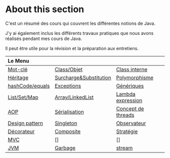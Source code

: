 # About this section

C'est un résumé des cours qui couvrent les différentes notions de Java. 

J'y ai également inclus les différents travaux pratiques que nous avons réalisés pendant mes cours de Java. 

Il peut être utile pour la révision et la préparation aux entretiens.

| Le Menu| ||
|:-| :- | :-|
| [Mot-clé] | [Class/Objet] | [Class interne] |
| [Héritage] | [Surcharge&Substitution] | [Polymorphisme] |
| [hashCode/equals] | [Exceptions] | [Génériques] |
| [List/Set/Map] | [Array/LinkedList] | [Lambda expression] |
| [AOP] | [Sérialisation] | [Concept de threads] |
| [Design pattern] | [Singleton] | [Observateur] |
| [Décorateur] | [Composite] | [Stratégie] |
| [MVC] | [] | [] |
| [JVM] | [Garbage] | [stream] |

[Mot-clé]:<https://github.com/Chenbao2021/Books/blob/a78c9e6f79f03e0fc668699b68fce14640f89587/Introduction%20to%20Java/Mot%20cl%C3%A9s.md>
[Class/Objet]: <https://github.com/Chenbao2021/Books/blob/b56bb34df6e2cc6e9db434dc1fa535babe8813c7/Introduction%20to%20Java/Classes%20et%20objets.md>
[Class interne]: <https://github.com/Chenbao2021/Books/blob/06d90c3243997d83c2e7a5a5007d29613b75562a/Introduction%20to%20Java/Classe%20interne.md>
[Héritage]: <>
[Surcharge&Substitution]: <>
[Polymorphisme]: <>
[hashCode/equals]: <>
[Exceptions]: <>  
[Génériques]: <> 
[List/Set/Map]: <> 
[Array/LinkedList]: <>  
[Lambda expression]: <> 
[AOP]: <>  
[Sérialisation]: <> 
[Concept de threads]: <> 
[Design pattern]: <>  
[Singleton]: <> 
[Observateur]: <> 
[Décorateur]: <>  
[Composite]: <>  
[Stratégie]: <> 
[MVC]: <>  
[JVM]: <>  
[Garbage]: <> 
[stream]: <> 


